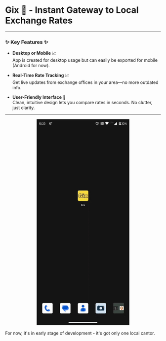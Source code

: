 # Gix 💸 - Instant Gateway to Local Exchange Rates
---

### ✨ Key Features ✨

- **Desktop or Mobile** 📈  
  App is created for desktop usage but can easily be exported for mobile (Android for now).

- **Real-Time Rate Tracking** 📈  
  Get live updates from exchange offices in your area—no more outdated info.

- **User-Friendly Interface** 📱  
  Clean, intuitive design lets you compare rates in seconds. No clutter, just clarity.
---

<div align="center">
  <img src="gix_demo.gif" alt="Gix Demo" width="300" />
  <br>
</div>

For now, it's in early stage of development - it's got only one local cantor.
